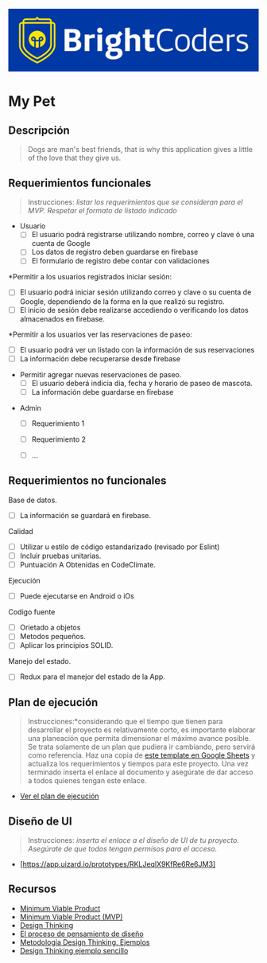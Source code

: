 ![BrightCoders Logo](img/logo-bc.png)

# My Pet

## Descripción

> Dogs are man's best friends, that is why this application gives a little of the love that they give us.

## Requerimientos funcionales

> Instrucciones: *listar los requerimientos que se consideran para el MVP. Respetar el formato de listado indicado*

- Usuario
  - [ ] El usuario podrá registrarse utilizando nombre, correo y clave ó una cuenta de Google
  - [ ] Los datos de registro deben guardarse en firebase
  - [ ] El formulario de registro debe contar con validaciones
 
 *Permitir a los usuarios registrados iniciar sesión:
 
  - [ ] El usuario podrá iniciar sesión utilizando correo y clave o su cuenta de Google, dependiendo de la forma en la que realizó su registro.
  - [ ] El inicio de sesión debe realizarse accediendo o verificando los datos almacenados en firebase.

*Permitir a los usuarios ver las reservaciones de paseo:

 - [ ] El usuario podrá ver un listado con la información de sus reservaciones
 - [ ] La información debe recuperarse desde firebase
 
* Permitir agregar nuevas reservaciones de paseo.
  - [ ] El usuario deberá indicia dia, fecha y horario de paseo de mascota.
  - [ ] La información debe guardarse en firebase

- Admin
  - [ ] Requerimiento 1
  - [ ] Requerimiento 2
  - [ ] ...


## Requerimientos no funcionales

Base de datos.
- [ ] La información se guardará en firebase.

Calidad
- [ ] Utilizar u estilo de código estandarizado (revisado por Eslint)
- [ ] Incluir pruebas unitarias.
- [ ] Puntuación A Obtenidas en CodeClimate.

Ejecución
- [ ] Puede ejecutarse en Android o iOs

Codigo fuente
- [ ] Orietado a objetos
- [ ] Metodos pequeños.
- [ ] Aplicar los principios SOLID.

Manejo del estado.
- [ ] Redux para el manejor del estado de la App.

## Plan de ejecución

> Instrucciones:*considerando que el tiempo que tienen para desarrollar el proyecto es relativamente corto, es importante elaborar una planeación que permita dimensionar el máximo avance posible. Se trata solamente de un plan que pudiera ir cambiando, pero servirá como referencia. Haz una copia de [este template en Google Sheets](https://docs.google.com/spreadsheets/d/1e3kxrdzytEhMlVp1hoItIa-eFhUjE4oFR_iy4MoDiAU/edit?usp=sharing) y actualiza los requerimientos y tiempos para este proyecto. Una vez terminado inserta el enlace al documento y asegúrate de dar acceso a todos quienes tengan este enlace.

- [Ver el plan de ejecución](https://docs.google.com/spreadsheets/d/1ceqWA-WOCADq4wZLj2rjjHXOGfhj_JWxZJ85ucT4n6M/edit?usp=sharing)

## Diseño de UI
> Instrucciones: *inserta el enlace a el diseño de UI de tu proyecto. Asegúrate de que todos tengan permisos para el acceso.*

- [https://app.uizard.io/prototypes/RKLJeqlX9KfRe6Re6JM3]

## Recursos

- [Minimum Viable Product](https://www.agilealliance.org/glossary/mvp/#q=~(infinite~false~filters~(tags~(~'mvp))~searchTerm~'~sort~false~sortDirection~'asc~page~1))
- [Minimum Viable Product (MVP)](https://www.productplan.com/glossary/minimum-viable-product/)
- [Design Thinking](https://www.interaction-design.org/literature/topics/design-thinking)
- [El proceso de pensamiento de diseño](https://www.youtube.com/watch?v=_r0VX-aU_T8)
- [Metodología Design Thinking. Ejemplos](https://www.youtube.com/watch?v=_ul3wfKss58)
- [Design Thinking ejemplo sencillo](https://www.youtube.com/watch?v=_H33tA2-j0s)
